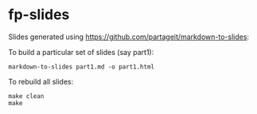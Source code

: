 # fp-slides

Slides generated using https://github.com/partageit/markdown-to-slides:


To build a particular set of slides (say part1):

```
markdown-to-slides part1.md -o part1.html
```

To rebuild all slides:

```
make clean
make
```
